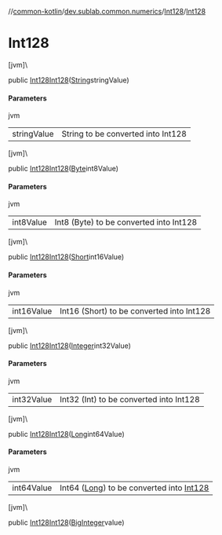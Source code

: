 //[common-kotlin](../../../index.md)/[dev.sublab.common.numerics](../index.md)/[Int128](index.md)/[Int128](-int128.md)

# Int128

[jvm]\

public [Int128](index.md)[Int128](-int128.md)([String](https://docs.oracle.com/javase/8/docs/api/java/lang/String.html)stringValue)

#### Parameters

jvm

| | |
|---|---|
| stringValue | String to be converted into Int128 |

[jvm]\

public [Int128](index.md)[Int128](-int128.md)([Byte](https://docs.oracle.com/javase/8/docs/api/java/lang/Byte.html)int8Value)

#### Parameters

jvm

| | |
|---|---|
| int8Value | Int8 (Byte) to be converted into Int128 |

[jvm]\

public [Int128](index.md)[Int128](-int128.md)([Short](https://docs.oracle.com/javase/8/docs/api/java/lang/Short.html)int16Value)

#### Parameters

jvm

| | |
|---|---|
| int16Value | Int16 (Short) to be converted into Int128 |

[jvm]\

public [Int128](index.md)[Int128](-int128.md)([Integer](https://docs.oracle.com/javase/8/docs/api/java/lang/Integer.html)int32Value)

#### Parameters

jvm

| | |
|---|---|
| int32Value | Int32 (Int) to be converted into Int128 |

[jvm]\

public [Int128](index.md)[Int128](-int128.md)([Long](https://docs.oracle.com/javase/8/docs/api/java/lang/Long.html)int64Value)

#### Parameters

jvm

| | |
|---|---|
| int64Value | Int64 ([Long](https://kotlinlang.org/api/latest/jvm/stdlib/kotlin/-long/index.html)) to be converted into [Int128](index.md) |

[jvm]\

public [Int128](index.md)[Int128](-int128.md)([BigInteger](https://docs.oracle.com/javase/8/docs/api/java/math/BigInteger.html)value)
